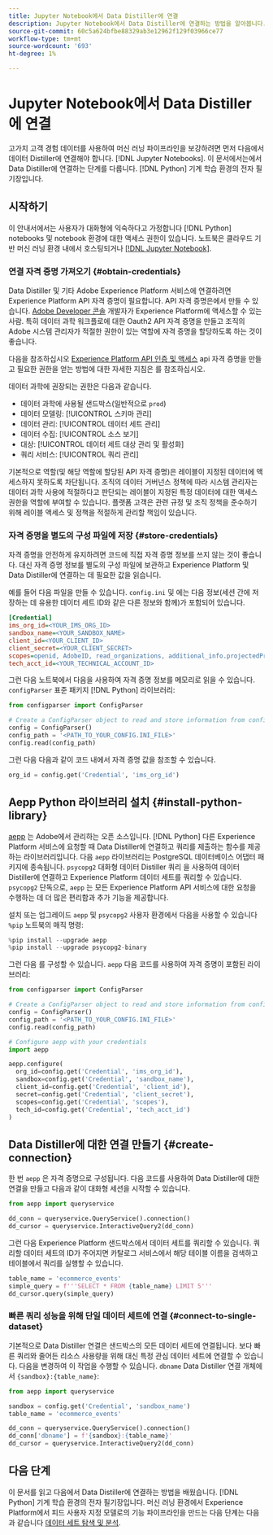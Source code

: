 ```yaml
---
title: Jupyter Notebook에서 Data Distiller에 연결
description: Jupyter Notebook에서 Data Distiller에 연결하는 방법을 알아봅니다.
source-git-commit: 60c5a624bfbe88329ab3e12962f129f03966ce77
workflow-type: tm+mt
source-wordcount: '693'
ht-degree: 1%

---
```


# Jupyter Notebook에서 Data Distiller에 연결

고가치 고객 경험 데이터를 사용하여 머신 러닝 파이프라인을 보강하려면 먼저 다음에서 데이터 Distiller에 연결해야 합니다. [!DNL Jupyter Notebooks]. 이 문서에서는에서 Data Distiller에 연결하는 단계를 다룹니다. [!DNL Python] 기계 학습 환경의 전자 필기장입니다.

## 시작하기

이 안내서에서는 사용자가 대화형에 익숙하다고 가정합니다 [!DNL Python] notebooks 및 notebook 환경에 대한 액세스 권한이 있습니다. 노트북은 클라우드 기반 머신 러닝 환경 내에서 호스팅되거나 [[!DNL Jupyter Notebook]](https://jupyter.org/).

### 연결 자격 증명 가져오기 {#obtain-credentials}

Data Distiller 및 기타 Adobe Experience Platform 서비스에 연결하려면 Experience Platform API 자격 증명이 필요합니다. API 자격 증명은에서 만들 수 있습니다.  [Adobe Developer 콘솔](https://developer.adobe.com/console/home) 개발자가 Experience Platform에 액세스할 수 있는 사람. 특히 데이터 과학 워크플로에 대한 Oauth2 API 자격 증명을 만들고 조직의 Adobe 시스템 관리자가 적절한 권한이 있는 역할에 자격 증명을 할당하도록 하는 것이 좋습니다.

다음을 참조하십시오 [Experience Platform API 인증 및 액세스](../../../landing/api-authentication.md) api 자격 증명을 만들고 필요한 권한을 얻는 방법에 대한 자세한 지침은 를 참조하십시오.

데이터 과학에 권장되는 권한은 다음과 같습니다.

- 데이터 과학에 사용될 샌드박스(일반적으로 `prod`)
- 데이터 모델링: [!UICONTROL 스키마 관리]
- 데이터 관리: [!UICONTROL 데이터 세트 관리]
- 데이터 수집: [!UICONTROL 소스 보기]
- 대상: [!UICONTROL 데이터 세트 대상 관리 및 활성화]
- 쿼리 서비스: [!UICONTROL 쿼리 관리]

기본적으로 역할(및 해당 역할에 할당된 API 자격 증명)은 레이블이 지정된 데이터에 액세스하지 못하도록 차단됩니다. 조직의 데이터 거버넌스 정책에 따라 시스템 관리자는 데이터 과학 사용에 적절하다고 판단되는 레이블이 지정된 특정 데이터에 대한 액세스 권한을 역할에 부여할 수 있습니다. 플랫폼 고객은 관련 규정 및 조직 정책을 준수하기 위해 레이블 액세스 및 정책을 적절하게 관리할 책임이 있습니다.

### 자격 증명을 별도의 구성 파일에 저장 {#store-credentials}

자격 증명을 안전하게 유지하려면 코드에 직접 자격 증명 정보를 쓰지 않는 것이 좋습니다. 대신 자격 증명 정보를 별도의 구성 파일에 보관하고 Experience Platform 및 Data Distiller에 연결하는 데 필요한 값을 읽습니다.

예를 들어 다음 파일을 만들 수 있습니다. `config.ini` 및 에는 다음 정보(세션 간에 저장하는 데 유용한 데이터 세트 ID와 같은 다른 정보와 함께)가 포함되어 있습니다.

```ini
[Credential]
ims_org_id=<YOUR_IMS_ORG_ID>
sandbox_name=<YOUR_SANDBOX_NAME>
client_id=<YOUR_CLIENT_ID>
client_secret=<YOUR_CLIENT_SECRET>
scopes=openid, AdobeID, read_organizations, additional_info.projectedProductContext, session
tech_acct_id=<YOUR_TECHNICAL_ACCOUNT_ID>
```

그런 다음 노트북에서 다음을 사용하여 자격 증명 정보를 메모리로 읽을 수 있습니다. `configParser` 표준 패키지 [!DNL Python] 라이브러리:

```python
from configparser import ConfigParser

# Create a ConfigParser object to read and store information from config.ini
config = ConfigParser()
config_path = '<PATH_TO_YOUR_CONFIG.INI_FILE>'
config.read(config_path)
```

그런 다음 다음과 같이 코드 내에서 자격 증명 값을 참조할 수 있습니다.

```python
org_id = config.get('Credential', 'ims_org_id')
```

## Aepp Python 라이브러리 설치 {#install-python-library}

[aepp](https://github.com/adobe/aepp/tree/main) 는 Adobe에서 관리하는 오픈 소스입니다. [!DNL Python] 다른 Experience Platform 서비스에 요청할 때 Data Distiller에 연결하고 쿼리를 제출하는 함수를 제공하는 라이브러리입니다. 다음 `aepp` 라이브러리는 PostgreSQL 데이터베이스 어댑터 패키지에 종속됩니다.  `psycopg2` 대화형 데이터 Distiller 쿼리 을 사용하여 데이터 Distiller에 연결하고 Experience Platform 데이터 세트를 쿼리할 수 있습니다. `psycopg2` 단독으로, `aepp` 는 모든 Experience Platform API 서비스에 대한 요청을 수행하는 데 더 많은 편리함과 추가 기능을 제공합니다.

설치 또는 업그레이드 `aepp` 및 `psycopg2` 사용자 환경에서 다음을 사용할 수 있습니다 `%pip` 노트북의 매직 명령:

```python
%pip install --upgrade aepp
%pip install --upgrade psycopg2-binary
```

그런 다음 를 구성할 수 있습니다. `aepp` 다음 코드를 사용하여 자격 증명이 포함된 라이브러리:

```python
from configparser import ConfigParser

# Create a ConfigParser object to read and store information from config.ini
config = ConfigParser()
config_path = '<PATH_TO_YOUR_CONFIG.INI_FILE>'
config.read(config_path)

# Configure aepp with your credentials
import aepp

aepp.configure(
  org_id=config.get('Credential', 'ims_org_id'),
  sandbox=config.get('Credential', 'sandbox_name'),
  client_id=config.get('Credential', 'client_id'), 
  secret=config.get('Credential', 'client_secret'),
  scopes=config.get('Credential', 'scopes'),
  tech_id=config.get('Credential', 'tech_acct_id')
)
```

## Data Distiller에 대한 연결 만들기 {#create-connection}

한 번 `aepp` 은 자격 증명으로 구성됩니다. 다음 코드를 사용하여 Data Distiller에 대한 연결을 만들고 다음과 같이 대화형 세션을 시작할 수 있습니다.

```python
from aepp import queryservice

dd_conn = queryservice.QueryService().connection()
dd_cursor = queryservice.InteractiveQuery2(dd_conn)
```

그런 다음 Experience Platform 샌드박스에서 데이터 세트를 쿼리할 수 있습니다. 쿼리할 데이터 세트의 ID가 주어지면 카탈로그 서비스에서 해당 테이블 이름을 검색하고 테이블에서 쿼리를 실행할 수 있습니다.

```python
table_name = 'ecommerce_events'
simple_query = f'''SELECT * FROM {table_name} LIMIT 5'''
dd_cursor.query(simple_query)
```

### 빠른 쿼리 성능을 위해 단일 데이터 세트에 연결 {#connect-to-single-dataset}

기본적으로 Data Distiller 연결은 샌드박스의 모든 데이터 세트에 연결됩니다. 보다 빠른 쿼리와 줄어든 리소스 사용량을 위해 대신 특정 관심 데이터 세트에 연결할 수 있습니다. 다음을 변경하여 이 작업을 수행할 수 있습니다. `dbname` Data Distiller 연결 개체에서 `{sandbox}:{table_name}`:

```python
from aepp import queryservice

sandbox = config.get('Credential', 'sandbox_name')
table_name = 'ecommerce_events'

dd_conn = queryservice.QueryService().connection()
dd_conn['dbname'] = f'{sandbox}:{table_name}'
dd_cursor = queryservice.InteractiveQuery2(dd_conn)
```

## 다음 단계

이 문서를 읽고 다음에서 Data Distiller에 연결하는 방법을 배웠습니다. [!DNL Python] 기계 학습 환경의 전자 필기장입니다. 머신 러닝 환경에서 Experience Platform에서 피드 사용자 지정 모델로의 기능 파이프라인을 만드는 다음 단계는 다음과 같습니다 [데이터 세트 탐색 및 분석](./exploratory-analysis.md).
